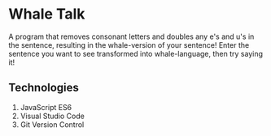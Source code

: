 # Whale Talk
A program that removes consonant letters and doubles any e's and u's in the sentence, resulting in the whale-version of your sentence! 
Enter the sentence you want to see transformed into whale-language, then try saying it!
## Technologies 
1. JavaScript ES6
2. Visual Studio Code 
3. Git Version Control 
